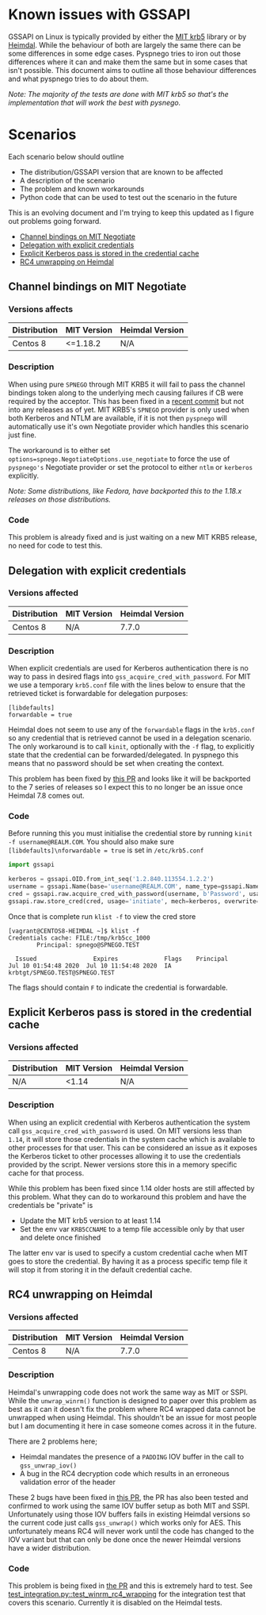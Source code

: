 # Known issues with GSSAPI

GSSAPI on Linux is typically provided by either the [MIT krb5](http://web.mit.edu/kerberos/) library or by
[Heimdal](https://github.com/heimdal/heimdal). While the behaviour of both are largely the same there can be some
differences in some edge cases. Pyspnego tries to iron out those differences where it can and make them the same but
in some cases that isn't possible. This document aims to outline all those behaviour differences and what pyspnego
tries to do about them.

_Note: The majority of the tests are done with MIT krb5 so that's the implementation that will work the best with pysnego._


# Scenarios

Each scenario below should outline

* The distribution/GSSAPI version that are known to be affected
* A description of the scenario
* The problem and known workarounds
* Python code that can be used to test out the scenario in the future

This is an evolving document and I'm trying to keep this updated as I figure out problems going forward.

* [Channel bindings on MIT Negotiate](#channel-bindings-on-mit-negotiate)
* [Delegation with explicit credentials](#delegation-with-explicit-credentials)
* [Explicit Kerberos pass is stored in the credential cache](#explicit-kerberos-pass-is-stored-in-the-credential-cache)
* [RC4 unwrapping on Heimdal](#rc4-unwrapping-on-heimdal)


## Channel bindings on MIT Negotiate

### Versions affects

| Distribution | MIT Version | Heimdal Version |
|-|-|-|
| Centos 8 | <=1.18.2 | N/A |

### Description

When using pure `SPNEGO` through MIT KRB5 it will fail to pass the channel bindings token along to the underlying
mech causing failures if CB were required by the acceptor. This has been fixed in a
[recent commit](https://github.com/krb5/krb5/commit/d16325a24c34ec9a5f6fb4910987f162e0d4d9cd) but not into any releases
as of yet. MIT KRB5's `SPNEGO` provider is only used when both Kerberos and NTLM are available, if it is not then
`pyspnego` will automatically use it's own Negotiate provider which handles this scenario just fine.

The workaround is to either set `options=spnego.NegotiateOptions.use_negotiate` to force the use of `pyspnego's`
Negotiate provider or set the protocol to either `ntlm` or `kerberos` explicitly.

_Note: Some distributions, like Fedora, have backported this to the 1.18.x releases on those distributions._

### Code

This problem is already fixed and is just waiting on a new MIT KRB5 release, no need for code to test this.


## Delegation with explicit credentials

### Versions affected

| Distribution | MIT Version | Heimdal Version |
|-|-|-|
| Centos 8 | N/A | 7.7.0 |

### Description

When explicit credentials are used for Kerberos authentication there is no way to pass in desired flags into
`gss_acquire_cred_with_password`. For MIT we use a temporary `krb5.conf` file with the lines below to ensure that the
retrieved ticket is forwardable for delegation purposes:

```text
[libdefaults]
forwardable = true
```

Heimdal does not seem to use any of the `forwardable` flags in the `krb5.conf` so any credential that is retrieved
cannot be used in a delegation scenario. The only workaround is to call `kinit`, optionally with the `-f` flag, to
explicitly state that the credential can be forwarded/delegated. In pyspnego this means that no password should be set
when creating the context.

This problem has been fixed by [this PR](https://github.com/heimdal/heimdal/pull/738) and looks like it will be
backported to the 7 series of releases so I expect this to no longer be an issue once Heimdal 7.8 comes out.

### Code

Before running this you must initialise the credential store by running `kinit -f username@REALM.COM`. You should also
make sure `[libdefaults]\nforwardable = true` is set in `/etc/krb5.conf`

```python
import gssapi

kerberos = gssapi.OID.from_int_seq('1.2.840.113554.1.2.2')
username = gssapi.Name(base='username@REALM.COM', name_type=gssapi.NameType.user)
cred = gssapi.raw.acquire_cred_with_password(username, b'Password', usage='initiate', mechs=[kerberos]).creds
gssapi.raw.store_cred(cred, usage='initiate', mech=kerberos, overwrite=True)
```

Once that is complete run `klist -f` to view the cred store

```text
[vagrant@CENTOS8-HEIMDAL ~]$ klist -f
Credentials cache: FILE:/tmp/krb5cc_1000
        Principal: spnego@SPNEGO.TEST

  Issued                Expires             Flags    Principal
Jul 10 01:54:48 2020  Jul 10 11:54:48 2020  IA     krbtgt/SPNEGO.TEST@SPNEGO.TEST
```

The flags should contain `F` to indicate the credential is forwardable.


## Explicit Kerberos pass is stored in the credential cache

### Versions affected

| Distribution | MIT Version | Heimdal Version |
|-|-|-|
| N/A | <1.14 | N/A |

### Description

When using an explicit credential with Kerberos authentication the system call `gss_acquire_cred_with_password` is
used. On MIT versions less than `1.14`, it will store those credentials in the system cache which is available to other
processes for that user. This can be considered an issue as it exposes the Kerberos ticket to other processes allowing
it to use the credentials provided by the script. Newer versions store this in a memory specific cache for that
process.

While this problem has been fixed since 1.14 older hosts are still affected by this problem. What they can do to
workaround this problem and have the credentials be "private" is

* Update the MIT krb5 version to at least 1.14
* Set the env var `KRB5CCNAME` to a temp file accessible only by that user and delete once finished

The latter env var is used to specify a custom credential cache when MIT goes to store the credential. By having it as
a process specific temp file it will stop it from storing it in the default credential cache.


## RC4 unwrapping on Heimdal

### Versions affected

| Distribution | MIT Version | Heimdal Version |
|-|-|-|
| Centos 8 | N/A | 7.7.0 |

### Description

Heimdal's unwrapping code does not work the same way as MIT or SSPI. While the `unwrap_winrm()` function is designed
to paper over this problem as best as it can it doesn't fix the problem where RC4 wrapped data cannot be unwrapped when
using Heimdal. This shouldn't be an issue for most people but I am documenting it here in case someone comes across it
in the future.

There are 2 problems here;

* Heimdal mandates the presence of a `PADDING` IOV buffer in the call to `gss_unwrap_iov()`
* A bug in the RC4 decryption code which results in an erroneous validation error of the header

These 2 bugs have been fixed in [this PR](https://github.com/heimdal/heimdal/pull/740), the PR has also been tested and
confirmed to work using the same IOV buffer setup as both MIT and SSPI. Unfortunately using those IOV buffers fails
in existing Heimdal versions so the current code just calls `gss_unwrap()` which works only for AES. This unfortunately
means RC4 will never work until the code has changed to the IOV variant but that can only be done once the newer
Heimdal versions have a wider distribution.

### Code

This problem is being fixed in [the PR](https://github.com/heimdal/heimdal/pull/740) and this is extremely hard to
test. See [test_integration.py::test_winrm_rc4_wrapping](../tests/integration/templates/test_integration.py.tmpl) for
the integration test that covers this scenario. Currently it is disabled on the Heimdal tests.
